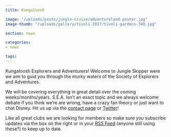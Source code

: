```yaml
---
title: Kungaloosh

image: "/uploads/posts/jungle-cruise/adventureland-poster.jpg"
image-thumb: "/uploads/gallery/tivoli-2017/tivoli-gardens-340.jpg"

section: news

categories:
- news

tags:
---
```


Kungaloosh Explorers and Adventurers! Welcome to Jungle Skipper were we aim to guid you through the murky waters of the Society of Explorers and Adventures.

We will be covering everything in great detail over the coming weeks/months/years. S.E.A. Isn’t an exact topic and we always welcome debate if you think we’re are wrong, have a crazy fan theory or just want to chat Disney. Hit us up via the [contact page](/contact) or [Twitter](https://twitter.com/_jungleskipper)!

Like all great clubs we are looking for members so make sure you subscribe updates via the box on the right or in your [RSS Feed](/feed.xml) (anyone still using these?) to keep up to date.